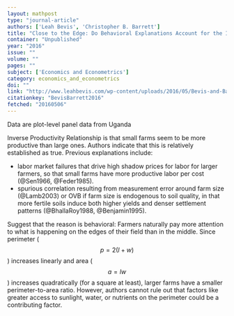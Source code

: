 ```yaml
---
layout: mathpost
type: "journal-article"
authors: ['Leah Bevis', 'Christopher B. Barrett']
title: "Close to the Edge: Do Behavioral Explanations Account for the Inverse Productivity Relationship?"
container: "Unpublished"
year: "2016"
issue: ""
volume: ""
pages: ""
subject: ['Economics and Econometrics']
category: economics_and_econometrics
doi: ""
link: "http://www.leahbevis.com/wp-content/uploads/2016/05/Bevis-and-Barrett-Edge-Effects-and-the-Inverse-Relationship-April-2016.pdf"
citationkey: "BevisBarrett2016"
fetched: "20160506"
---
```


Data are plot-level panel data from Uganda

Inverse Productivity Relationship is that small farms seem to be more productive than large ones. Authors indicate that this is relatively established as true. Previous explanations include:

* labor market failures that drive high shadow prices for labor for larger farmers, so that small farms have more productive labor per cost (@Sen1966, @Feder1985).
* spurious correlation resulting from measurement error around farm size (@Lamb2003) or OVB if farm size is endogenous to soil quality, in that more fertile soils induce both higher yields and denser settlement patterns (@BhallaRoy1988, @Benjamin1995). 

Suggest that the reason is behavioral: Farmers naturally pay more attention to what is happening on the edges of their field than in the middle. Since perimeter ($$ p = 2(l + w) $$) increases linearly and area ($$ a = lw$$) increases quadratically (for a square at least), larger farms have a smaller perimeter-to-area ratio. However, authors cannot rule out that factors like greater access to sunlight, water, or nutrients on the perimeter could be a contributing factor.







